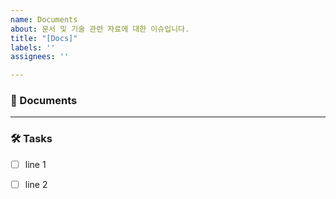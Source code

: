 ```yaml
---
name: Documents
about: 문서 및 기술 관련 자료에 대한 이슈입니다.
title: "[Docs]"
labels: ''
assignees: ''

---
```


### 📌 Documents 
<!-- 문서 및 기술 관련 자료에 대한 이슈입니다. -->
<!-- 어떤 기술에 대해서 스터디했는지 대주제를 작성해주세요. -->

---

### 🛠️ Tasks
<!-- 관련 기술에 대하여 알아본 내용을 Task 별로 나눠서 정리해주세요. -->
<!-- 꼭 체크박스로 작성하지 않아도 됩니다.  -->
<!-- 레퍼런스를 꼭 남겨주세요! -->


* [ ] line 1
* [ ] line 2


